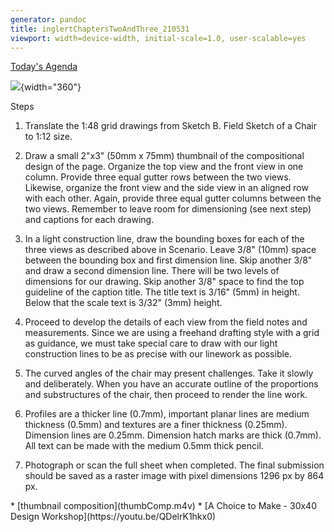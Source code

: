 ```yaml
---
generator: pandoc
title: inglertChaptersTwoAndThree_210531
viewport: width=device-width, initial-scale=1.0, user-scalable=yes
---
```


[Today\'s Agenda](220209_agenda.html)

<div>

![](images/thumbComp.png){width="360"}

Steps

1.  Translate the 1:48 grid drawings from Sketch B. Field Sketch of a
    Chair to 1:12 size.

2.  Draw a small 2"x3" (50mm x 75mm) thumbnail of the compositional
    design of the page. Organize the top view and the front view in one
    column. Provide three equal gutter rows between the two views.
    Likewise, organize the front view and the side view in an aligned
    row with each other. Again, provide three equal gutter columns
    between the two views. Remember to leave room for dimensioning (see
    next step) and captions for each drawing.

3.  In a light construction line, draw the bounding boxes for each of
    the three views as described above in Scenario. Leave 3/8\" (10mm)
    space between the bounding box and first dimension line. Skip
    another 3/8\" and draw a second dimension line. There will be two
    levels of dimensions for our drawing. Skip another 3/8\" space to
    find the top guideline of the caption title. The title text is
    3/16\" (5mm) in height. Below that the scale text is 3/32\" (3mm)
    height.

4.  Proceed to develop the details of each view from the field notes and
    measurements. Since we are using a freehand drafting style with a
    grid as guidance, we must take special care to draw with our light
    construction lines to be as precise with our linework as possible.

5.  The curved angles of the chair may present challenges. Take it
    slowly and deliberately. When you have an accurate outline of the
    proportions and substructures of the chair, then proceed to render
    the line work.

6.  Profiles are a thicker line (0.7mm), important planar lines are
    medium thickness (0.5mm) and textures are a finer thickness
    (0.25mm). Dimension lines are 0.25mm. Dimension hatch marks are
    thick (0.7mm). All text can be made with the medium 0.5mm thick
    pencil.

7.  Photograph or scan the full sheet when completed. The final
    submission should be saved as a raster image with pixel dimensions
    1296 px by 864 px.

</div>

<div>
* [thumbnail composition](thumbComp.m4v)
* [A Choice to Make - 30x40 Design Workshop](https://youtu.be/QDelrK1hkx0)
</div>

